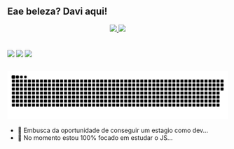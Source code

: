 ## Eae beleza? Davi aqui!

<div align="center">
  <a href="https://github.com/NappOS">
  <img height="180em" src="https://github-readme-stats.vercel.app/api?username=NappOS&show_icons=true&theme=dark&include_all_commits=true&count_private=true"/>
  <img height="180em" src="https://github-readme-stats.vercel.app/api/top-langs/?username=NappOS&layout=compact&langs_count=7&theme=dark"/>
</div>

#

<div>
  <a href = "mailto:davioliveirasanto.work@gmail.com"><img src="https://img.shields.io/badge/-Gmail-%23333?style=for-the-badge&logo=gmail&logoColor=white" target="_blank"></a>
  <a href="https://www.linkedin.com/in/davi-olivera-santos-78b042198/" target="_blank"><img src="https://img.shields.io/badge/-LinkedIn-%230077B5?style=for-the-badge&logo=linkedin&logoColor=white" target="_blank"></a> 
   <a href="https://www.instagram.com/davi._.os/" target="_blank"><img src="https://img.shields.io/badge/-Instagram-%23E4405F?style=for-the-badge&logo=instagram&logoColor=white" target="_blank"></a>

##

![Snake animation](https://github.com/NappOS/NappOS/blob/output/github-contribution-grid-snake.svg)

  </div>
  
- 🔭 Embusca da oportunidade de conseguir um estagio como dev...
- 🌱 No momento estou 100% focado em estudar o JS...
